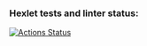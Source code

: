 ### Hexlet tests and linter status:
[![Actions Status](https://github.com/titanmen1/python-project-83/actions/workflows/hexlet-check.yml/badge.svg)](https://github.com/titanmen1/python-project-83/actions)